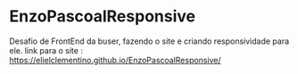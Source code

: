 # EnzoPascoalResponsive
Desafio de FrontEnd da buser, fazendo o site e criando responsividade para ele.
link para o site : https://elielclementino.github.io/EnzoPascoalResponsive/

